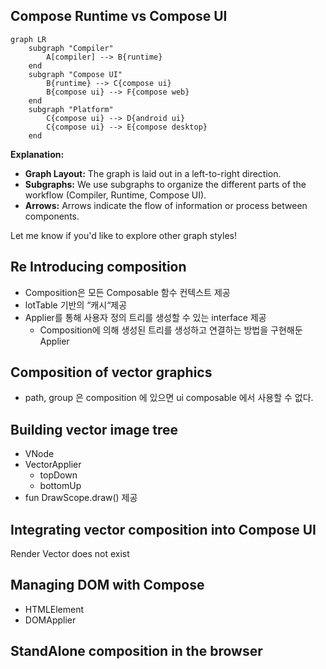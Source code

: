 ## Compose Runtime vs Compose UI


```mermaid
graph LR
    subgraph "Compiler"
        A[compiler] --> B{runtime}
    end
    subgraph "Compose UI"
        B{runtime} --> C{compose ui}
        B{compose ui} --> F{compose web}
    end
    subgraph "Platform"
        C{compose ui} --> D{android ui}
        C{compose ui} --> E{compose desktop}
    end

``` 


**Explanation:**

* **Graph Layout:** The graph is laid out in a left-to-right direction.
* **Subgraphs:** We use subgraphs to organize the different parts of the workflow (Compiler, Runtime, Compose UI).
* **Arrows:** Arrows indicate the flow of information or process between components. 


Let me know if you'd like to explore other graph styles!
## Re Introducing composition
- Composition은 모든 Composable 함수 컨텍스트 제공
- lotTable 기반의 “캐시“제공
- Applier를 통해 사용자 정의 트리를 생성할 수 있는 interface 제공
	- Composition에 의해 생성된 트리를 생성하고 연결하는 방법을 구현해둔 Applier
## Composition of vector graphics
- path, group 은 composition 에 있으면 ui composable 에서 사용할 수 없다.
## Building vector image tree
- VNode
- VectorApplier
	- topDown
	- bottomUp
- fun DrawScope.draw() 제공

## Integrating vector composition into Compose UI
Render Vector does not exist

## Managing DOM with Compose
- HTMLElement
- DOMApplier

## StandAlone composition in the browser

